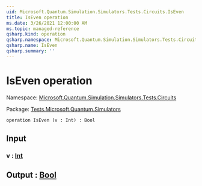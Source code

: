 ```yaml
---
uid: Microsoft.Quantum.Simulation.Simulators.Tests.Circuits.IsEven
title: IsEven operation
ms.date: 3/26/2021 12:00:00 AM
ms.topic: managed-reference
qsharp.kind: operation
qsharp.namespace: Microsoft.Quantum.Simulation.Simulators.Tests.Circuits
qsharp.name: IsEven
qsharp.summary: ''
---
```


# IsEven operation

Namespace: [Microsoft.Quantum.Simulation.Simulators.Tests.Circuits](xref:Microsoft.Quantum.Simulation.Simulators.Tests.Circuits)

Package: [Tests.Microsoft.Quantum.Simulators](https://nuget.org/packages/Tests.Microsoft.Quantum.Simulators)




```qsharp
operation IsEven (v : Int) : Bool
```


## Input

### v : [Int](xref:microsoft.quantum.lang-ref.int)





## Output : [Bool](xref:microsoft.quantum.lang-ref.bool)

